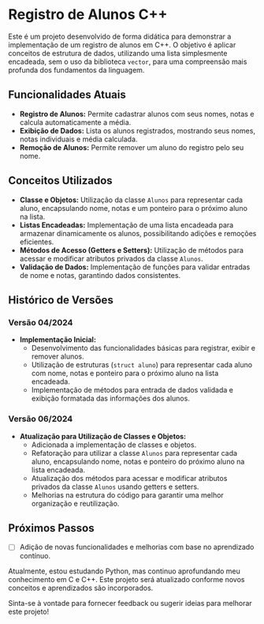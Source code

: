 # Registro de Alunos C++

Este é um projeto desenvolvido de forma didática para demonstrar a implementação de um registro de alunos em C++. O objetivo é aplicar conceitos de estrutura de dados, utilizando uma lista simplesmente encadeada, sem o uso da biblioteca `vector`, para uma compreensão mais profunda dos fundamentos da linguagem.

## Funcionalidades Atuais

- **Registro de Alunos:** Permite cadastrar alunos com seus nomes, notas e calcula automaticamente a média.
- **Exibição de Dados:** Lista os alunos registrados, mostrando seus nomes, notas individuais e média calculada.
- **Remoção de Alunos:** Permite remover um aluno do registro pelo seu nome.

## Conceitos Utilizados

- **Classe e Objetos:** Utilização da classe `Alunos` para representar cada aluno, encapsulando nome, notas e um ponteiro para o próximo aluno na lista.
- **Listas Encadeadas:** Implementação de uma lista encadeada para armazenar dinamicamente os alunos, possibilitando adições e remoções eficientes.
- **Métodos de Acesso (Getters e Setters):** Utilização de métodos para acessar e modificar atributos privados da classe `Alunos`.
- **Validação de Dados:** Implementação de funções para validar entradas de nome e notas, garantindo dados consistentes.

## Histórico de Versões

### Versão 04/2024
- **Implementação Inicial:**
  - Desenvolvimento das funcionalidades básicas para registrar, exibir e remover alunos.
  - Utilização de estruturas (`struct aluno`) para representar cada aluno com nome, notas e ponteiro para o próximo aluno na lista encadeada.
  - Implementação de métodos para entrada de dados validada e exibição formatada das informações dos alunos.
    
### Versão 06/2024

- **Atualização para Utilização de Classes e Objetos:**
  - Adicionada a implementação de classes e objetos.
  - Refatoração para utilizar a classe `Alunos` para representar cada aluno, encapsulando nome, notas e ponteiro do próximo aluno na lista encadeada.
  - Atualização dos métodos para acessar e modificar atributos privados da classe `Alunos` usando getters e setters.
  - Melhorias na estrutura do código para garantir uma melhor organização e reutilização.

## Próximos Passos

- [ ] Adição de novas funcionalidades e melhorias com base no aprendizado contínuo.

Atualmente, estou estudando Python, mas continuo aprofundando meu conhecimento em C e C++. Este projeto será atualizado conforme novos conceitos e aprendizados são incorporados.

Sinta-se à vontade para fornecer feedback ou sugerir ideias para melhorar este projeto!

